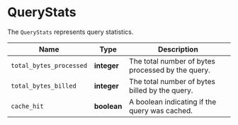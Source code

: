 # QueryStats

The `QueryStats` represents query statistics.

__Name__ | __Type__ | __Description__
--- | --- | --- | 
`total_bytes_processed` | __integer__ | The total number of bytes processed by the query.
`total_bytes_billed` | __integer__ | The total number of bytes billed by the query.
`cache_hit` | __boolean__ | A boolean indicating if the query was cached.
